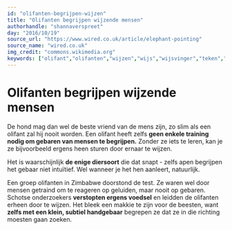 ```yaml
---
id: "olifanten-begrijpen-wijzen"
title: "Olifanten begrijpen wijzende mensen"
authorhandle: "shannaverspreet"
day: "2016/10/19"
source_url: "https://www.wired.co.uk/article/elephant-pointing"
source_name: "wired.co.uk"
img_credit: "commons.wikimedia.org"
keywords: ["olifant","olifanten","wijzen","wijs","wijsvinger","teken","gebaar","vinger","communicatie","begrijpen","begrijpt","snappen","snapt","mens","mensen","dier","dieren"]
---
```

# Olifanten begrijpen wijzende mensen
De hond mag dan wel de beste vriend van de mens zijn, zo slim als een olifant zal hij nooit worden. Een olifant heeft zelfs **geen enkele training nodig om gebaren van mensen te begrijpen.** Zonder ze iets te leren, kan je ze bijvoorbeeld ergens heen sturen door ernaar te wijzen.

Het is waarschijnlijk **de enige diersoort** die dat snapt - zelfs apen begrijpen het gebaar niet intuïtief. Wel wanneer je het hen aanleert, natuurlijk.

Een groep olifanten in Zimbabwe doorstond de test. Ze waren wel door mensen getraind om te reageren op geluiden, maar nooit op gebaren. Schotse onderzoekers **verstopten ergens voedsel** en leidden de olifanten erheen door te wijzen. Het bleek een makkie te zijn voor de beesten, want **zelfs met een klein, subtiel handgebaar** begrepen ze dat ze in die richting moesten gaan zoeken.
